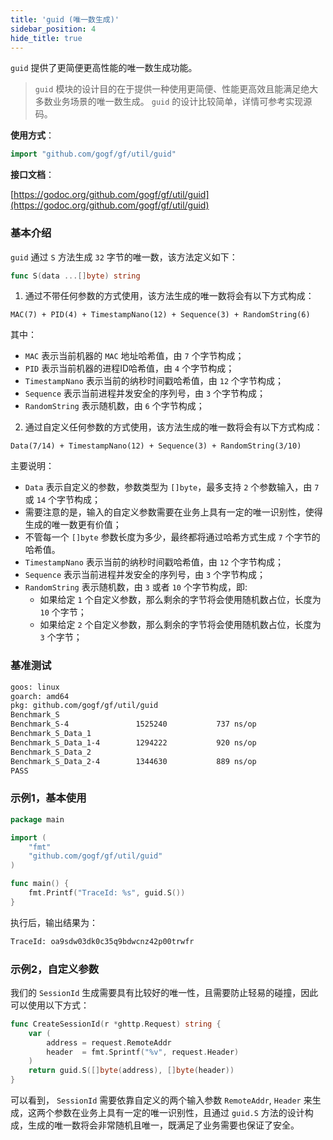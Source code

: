 ```yaml
---
title: 'guid (唯一数生成)'
sidebar_position: 4
hide_title: true
---
```


`guid` 提供了更简便更高性能的唯一数生成功能。

> `guid` 模块的设计目的在于提供一种使用更简便、性能更高效且能满足绝大多数业务场景的唯一数生成。 `guid` 的设计比较简单，详情可参考实现源码。

**使用方式**：

```go
import "github.com/gogf/gf/util/guid"

```

**接口文档**：

[https://godoc.org/github.com/gogf/gf/util/guid](https://godoc.org/github.com/gogf/gf/util/guid)

### 基本介绍

`guid` 通过 `S` 方法生成 `32` 字节的唯一数，该方法定义如下：

```go
func S(data ...[]byte) string

```

1. 通过不带任何参数的方式使用，该方法生成的唯一数将会有以下方式构成：

`MAC(7) + PID(4) + TimestampNano(12) + Sequence(3) + RandomString(6)`

其中：

   - `MAC` 表示当前机器的 `MAC` 地址哈希值，由 `7` 个字节构成；
   - `PID` 表示当前机器的进程ID哈希值，由 `4` 个字节构成；
   - `TimestampNano` 表示当前的纳秒时间戳哈希值，由 `12` 个字节构成；
   - `Sequence` 表示当前进程并发安全的序列号，由 `3` 个字节构成；
   - `RandomString` 表示随机数，由 `6` 个字节构成；
2. 通过自定义任何参数的方式使用，该方法生成的唯一数将会有以下方式构成：

`Data(7/14) + TimestampNano(12) + Sequence(3) + RandomString(3/10)`

主要说明：

   - `Data` 表示自定义的参数，参数类型为 `[]byte`，最多支持 `2` 个参数输入，由 `7` 或 `14` 个字节构成；
   - 需要注意的是，输入的自定义参数需要在业务上具有一定的唯一识别性，使得生成的唯一数更有价值；
   - 不管每一个 `[]byte` 参数长度为多少，最终都将通过哈希方式生成 `7` 个字节的哈希值。
   - `TimestampNano` 表示当前的纳秒时间戳哈希值，由 `12` 个字节构成；
   - `Sequence` 表示当前进程并发安全的序列号，由 `3` 个字节构成；
   - `RandomString` 表示随机数，由 `3` 或者 `10` 个字节构成，即:
     - 如果给定 `1` 个自定义参数，那么剩余的字节将会使用随机数占位，长度为 `10` 个字节；
     - 如果给定 `2` 个自定义参数，那么剩余的字节将会使用随机数占位，长度为 `3` 个字节；

### 基准测试

```bash
goos: linux
goarch: amd64
pkg: github.com/gogf/gf/util/guid
Benchmark_S
Benchmark_S-4               1525240           737 ns/op
Benchmark_S_Data_1
Benchmark_S_Data_1-4        1294222           920 ns/op
Benchmark_S_Data_2
Benchmark_S_Data_2-4        1344630           889 ns/op
PASS

```

### 示例1，基本使用

```go
package main

import (
    "fmt"
    "github.com/gogf/gf/util/guid"
)

func main() {
    fmt.Printf("TraceId: %s", guid.S())
}

```

执行后，输出结果为：

```bash
TraceId: oa9sdw03dk0c35q9bdwcnz42p00trwfr

```

### 示例2，自定义参数

我们的 `SessionId` 生成需要具有比较好的唯一性，且需要防止轻易的碰撞，因此可以使用以下方式：

```go
func CreateSessionId(r *ghttp.Request) string {
    var (
        address = request.RemoteAddr
        header  = fmt.Sprintf("%v", request.Header)
    )
    return guid.S([]byte(address), []byte(header))
}

```

可以看到， `SessionId` 需要依靠自定义的两个输入参数 `RemoteAddr`, `Header` 来生成，这两个参数在业务上具有一定的唯一识别性，且通过 `guid.S` 方法的设计构成，生成的唯一数将会非常随机且唯一，既满足了业务需要也保证了安全。